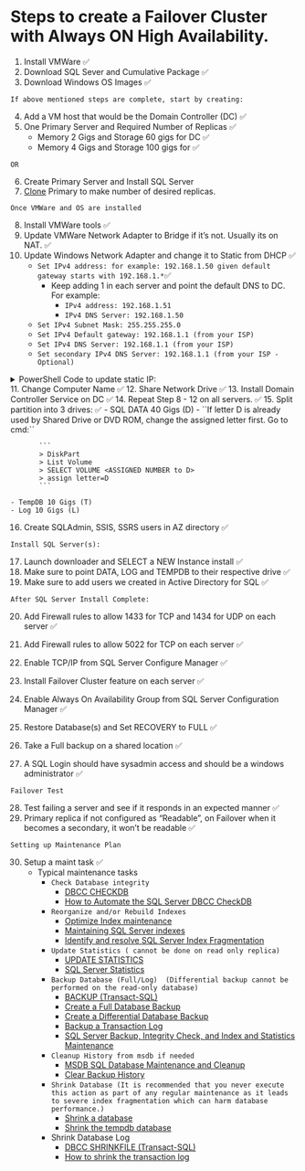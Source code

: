 # Steps to create a Failover Cluster with Always ON High Availability.

1. Install VMWare ✅
2. Download SQL Sever and Cumulative Package ✅
3. Download Windows OS Images ✅

 ``If above mentioned steps are complete, start by creating:`` 

4. Add a VM host that would be the Domain Controller (DC) ✅
5. One Primary Server and Required Number of Replicas ✅
    * Memory 2 Gigs and Storage 60 gigs for DC ✅
    * Memory 4 Gigs and Storage 100 gigs for ✅
  
``OR``

6. Create Primary Server and Install SQL Server
7. [Clone](https://learn.microsoft.com/en-us/windows-hardware/manufacture/desktop/sysprep--generalize--a-windows-installation?view=windows-11) Primary to make number of desired replicas. 

``Once VMWare and OS are installed``

8. Install VMWare tools ✅
9. Update VMWare Network Adapter to Bridge if it’s not. Usually its on NAT. ✅
10. Update Windows Network Adapter and change it to Static from DHCP ✅
    * ``Set IPv4 address: for example: 192.168.1.50 given default gateway starts with 192.168.1.*``✅
        * Keep adding 1 in each server and point the default DNS to DC. For example: 
            * ``IPv4 address: 192.168.1.51``
            * ``IPv4 DNS Server: 192.168.1.50``
    * ``Set IPv4 Subnet Mask: 255.255.255.0``
    * ``Set IPv4 Default gateway: 192.168.1.1 (from your ISP)``
    * ``Set IPv4 DNS Server: 192.168.1.1 (from your ISP)``
    * ``Set secondary IPv4 DNS Server: 192.168.1.1 (from your ISP - Optional)``
<details>
<Summary>PowerShell Code to update static IP:</Summary>

```PowerShell:
#get identity of the current user and verify if its an administrator 
$CurrentUser = [Security.Principal.WindowsIdentity]::GetCurrent()
$TestAdmin = (New-Object Security.Principal.WindowsPrincipal $CurrentUser).IsInRole([Security.Principal.WindowsBuiltinRole]::Administrator)

if ($TestAdmin -eq $false) {
    Start-Process powershell.exe -Verb RunAs -ArgumentList ('-noprofile -noexit -file "{0}" -elevated' -f ($MyInvocation.MyCommand.Definition))
    exit $LASTEXITCODE
}

# Define the parameters
$interfaceName = "Ethernet0"  # Change this to the name of your network interface
$ipAddress = "192.168.1.200"  # Change this to the desired IP address
$subnetMask = "255.255.255.0"  # Change this to the desired subnet mask
$defaultGateway = "192.168.1.1"  # Change this to the desired default gateway
$preferredDNS = "192.168.1.1"  # Change this to the preferred DNS server
$alternateDNS = "127.0.0.1
"  # Change this to the alternate DNS server (optional)

# Get the network interface
$networkInterface = Get-NetAdapter | Where-Object { $_.Name -eq $interfaceName }

if ($networkInterface -eq $null) {
    Write-Host "Network interface '$interfaceName' not found."
    exit
}

# Set the IP address settings
New-NetIPAddress -InterfaceIndex $networkInterface.InterfaceIndex -IPAddress $ipAddress -PrefixLength 24 -DefaultGateway $defaultGateway

# Set the DNS server settings
$dnsSettings = @{
    InterfaceIndex = $networkInterface.InterfaceIndex
    ServerAddresses = @($preferredDNS)
}
if ($alternateDNS) {
    $dnsSettings.ServerAddresses += $alternateDNS
}
Set-DnsClientServerAddress @dnsSettings

Write-Host "TCP/IPv4 settings changed successfully."
```
</details>
11. Change Computer Name ✅
12. Share Network Drive ✅
13. Install Domain Controller Service on DC ✅
14. Repeat Step 8 - 12 on all servers. ✅
15. Split partition into 3 drives: ✅
    - SQL DATA 40 Gigs (D)
        - ``If letter D is already used by Shared Drive or DVD ROM, change the assigned letter first. Go to cmd:``
                     
           ```
           > DiskPart
           > List Volume
           > SELECT VOLUME <ASSIGNED NUMBER to D>
           > assign letter=D
           ```
           
    - TempDB 10 Gigs (T)
    - Log 10 Gigs (L)
16. Create SQLAdmin, SSIS, SSRS users in AZ directory ✅


``Install SQL Server(s):``

17. Launch downloader and SELECT a NEW Instance install ✅
18. Make sure to point DATA, LOG and TEMPDB to their respective drive ✅
19. Make sure to add users we created in Active Directory for SQL ✅

``After SQL Server Install Complete:``

20. Add Firewall rules to allow 1433 for TCP and 1434 for UDP on each server ✅
21. Add Firewall rules to allow 5022 for TCP on each server ✅
22. Enable TCP/IP from SQL Server Configure Manager ✅
23. Install Failover Cluster feature on each server ✅
24. Enable Always On Availability Group from SQL Server Configuration Manager ✅

25. Restore Database(s) and Set RECOVERY to FULL ✅
26. Take a Full backup on a shared location ✅
27. A SQL Login should have sysadmin access and should be a windows administrator ✅

``Failover Test``

28. Test failing a server and see if it responds in an expected manner ✅
29. Primary replica if not configured as “Readable”, on Failover  when it becomes a secondary, it won’t be readable ✅

``Setting up Maintenance Plan``

30. Setup a maint task ✅
    * Typical maintenance tasks
        * ``Check Database integrity``
            * [DBCC CHECKDB](https://learn.microsoft.com/en-us/sql/t-sql/database-console-commands/dbcc-checkdb-transact-sql?view=sql-server-ver16)
            * [How to Automate the SQL Server DBCC CheckDB](https://www.sqlshack.com/automate-the-sql-server-dbcc-checkdb-command-using-maintenance-plans/)
        * ``Reorganize and/or Rebuild Indexes``
            * [Optimize Index maintenance](https://learn.microsoft.com/en-us/sql/relational-databases/indexes/reorganize-and-rebuild-indexes?view=sql-server-ver16)
            * [Maintaining SQL Server indexes](https://www.sqlshack.com/maintaining-sql-server-indexes/)
            * [Identify and resolve SQL Server Index Fragmentation](https://www.sqlshack.com/how-to-identify-and-resolve-sql-server-index-fragmentation/)
        * ``Update Statistics ( cannot be done on read only replica)``
            * [UPDATE STATISTICS](https://learn.microsoft.com/en-us/sql/t-sql/statements/update-statistics-transact-sql?view=sql-server-ver16)
            * [SQL Server Statistics](https://www.sqlshack.com/sql-server-statistics-and-how-to-perform-update-statistics-in-sql/)
        * ``Backup Database (Full/Log)  (Differential backup cannot be performed on the read-only database)``
            * [BACKUP (Transact-SQL)](https://learn.microsoft.com/en-us/sql/t-sql/statements/backup-transact-sql?view=sql-server-ver16)
            * [Create a Full Database Backup](https://learn.microsoft.com/en-us/sql/relational-databases/backup-restore/create-a-full-database-backup-sql-server?view=sql-server-ver16)
            * [Create a Differential Database Backup](https://learn.microsoft.com/en-us/sql/relational-databases/backup-restore/create-a-differential-database-backup-sql-server?view=sql-server-ver16)
            * [Backup a Transaction Log](https://learn.microsoft.com/en-us/sql/relational-databases/backup-restore/back-up-a-transaction-log-sql-server?view=sql-server-ver16)
            * [SQL Server Backup, Integrity Check, and Index and Statistics Maintenance](https://ola.hallengren.com/)
        * ``Cleanup History from msdb if needed``
            * [MSDB SQL Database Maintenance and Cleanup](https://www.sqlshack.com/msdb-sql-database-maintenance-and-cleanup/)
            * [Clear Backup History](https://sqlsolutionsgroup.com/how-to-clear-backup-history/) 
        * ``Shrink Database (It is recommended that you never execute this action as part of any regular maintenance as it leads to severe index fragmentation which can harm database performance.)``
            * [Shrink a database](https://learn.microsoft.com/en-us/sql/relational-databases/databases/shrink-a-database?view=sql-server-ver16)
            * [Shrink the tempdb database](https://learn.microsoft.com/en-us/sql/relational-databases/databases/shrink-tempdb-database?view=sql-server-ver16)   
        * Shrink Database Log
            * [DBCC SHRINKFILE (Transact-SQL)](https://learn.microsoft.com/en-us/sql/t-sql/database-console-commands/dbcc-shrinkfile-transact-sql?view=sql-server-ver16)
            * [How to shrink the transaction log](https://www.mssqltips.com/sqlservertutorial/3311/how-to-shrink-the-transaction-log/)  

